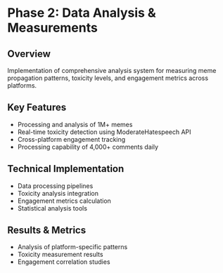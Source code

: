 # Phase 2: Data Analysis & Measurements

## Overview
Implementation of comprehensive analysis system for measuring meme propagation patterns, toxicity levels, and engagement metrics across platforms.

## Key Features
- Processing and analysis of 1M+ memes
- Real-time toxicity detection using ModerateHatespeech API
- Cross-platform engagement tracking
- Processing capability of 4,000+ comments daily

## Technical Implementation
- Data processing pipelines
- Toxicity analysis integration
- Engagement metrics calculation
- Statistical analysis tools

## Results & Metrics
- Analysis of platform-specific patterns
- Toxicity measurement results
- Engagement correlation studies